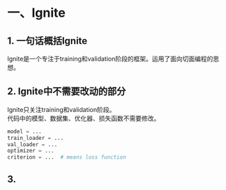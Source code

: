 # 一、Ignite
## 1. 一句话概括Ignite
Ignite是一个专注于training和validation阶段的框架。运用了面向切面编程的思想。

## 2. Ignite中不需要改动的部分
Ignite只关注training和validation阶段。  
代码中的模型、数据集、优化器、损失函数不需要修改。
```py
model = ...
train_loader = ...
val_loader = ...
optimizer = ...
criterion = ...  # means loss function
```

## 3. 